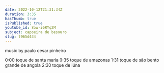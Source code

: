 ```yaml
---
date: 2022-10-12T21:31:34Z
duration: 3:35
hasThumb: true
isPublished: true
youtube_id: 8ow-i6RYq2M
subject: capoeira de besouro
slug: l965d434
---
```

music by paulo cesar pinheiro

0:00 toque de santa maria
0:35 toque de amazonas
1:31 toque de são bento grande de angola
2:30 toque de iúna
